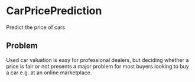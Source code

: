 # CarPricePrediction
Predict the price of cars

## Problem
Used car valuation is easy for professional dealers, but deciding whether a price is fair or not presents a major problem for most buyers looking to buy a car e.g. at an online marketplace.

